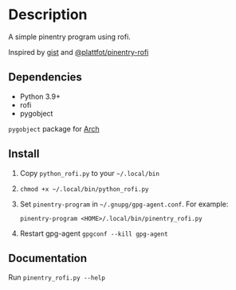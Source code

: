 # Description

A simple pinentry program using rofi.

Inspired by [gist](https://gist.github.com/Cimbali/862a430a0f28ffe07f8ae618e8b73973) and [@plattfot/pinentry-rofi](https://github.com/plattfot/pinentry-rofi/tree/master)

## Dependencies

- Python 3.9+
- rofi
- pygobject

`pygobject` package for [Arch](https://archlinux.org/packages/extra/x86_64/python-gobject/)

## Install

1. Copy `python_rofi.py` to your `~/.local/bin`
2. `chmod +x ~/.local/bin/python_rofi.py`
3. Set `pinentry-program` in `~/.gnupg/gpg-agent.conf`. For example:

    `pinentry-program <HOME>/.local/bin/pinentry_rofi.py`

4. Restart gpg-agent `gpgconf --kill gpg-agent`

## Documentation

Run `pinentry_rofi.py --help`

